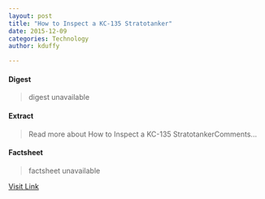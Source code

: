 ```yaml
---
layout: post
title: "How to Inspect a KC-135 Stratotanker"
date: 2015-12-09
categories: Technology
author: kduffy

---
```



#### Digest
>digest unavailable

#### Extract
>Read more about How to Inspect a KC-135 StratotankerComments...

#### Factsheet
>factsheet unavailable

[Visit Link](http://www.pddnet.com/news/2015/04/how-inspect-kc-135-stratotanker)


